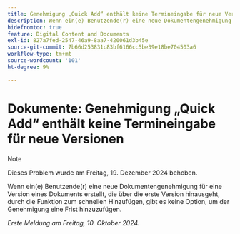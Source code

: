 ```yaml
---
title: Genehmigung „Quick Add“ enthält keine Termineingabe für neue Versionen
description: Wenn ein(e) Benutzende(r) eine neue Dokumentengenehmigung für eine Version eines Dokuments erstellt, die über die erste Version hinausgeht, durch die Funktion zum schnellen Hinzufügen, gibt es keine Option, um der Genehmigung eine Frist hinzuzufügen.
hidefromtoc: true
feature: Digital Content and Documents
exl-id: 827a7fed-2547-46a9-8aa7-420061d3b45e
source-git-commit: 7b66d253831c83bf6166cc5be39e18be704503a6
workflow-type: tm+mt
source-wordcount: '101'
ht-degree: 9%

---
```


# Dokumente: Genehmigung „Quick Add“ enthält keine Termineingabe für neue Versionen

>[!NOTE]
>
>Dieses Problem wurde am Freitag, 19. Dezember 2024 behoben.

Wenn ein(e) Benutzende(r) eine neue Dokumentengenehmigung für eine Version eines Dokuments erstellt, die über die erste Version hinausgeht, durch die Funktion zum schnellen Hinzufügen, gibt es keine Option, um der Genehmigung eine Frist hinzuzufügen.

_Erste Meldung am Freitag, 10. Oktober 2024._

